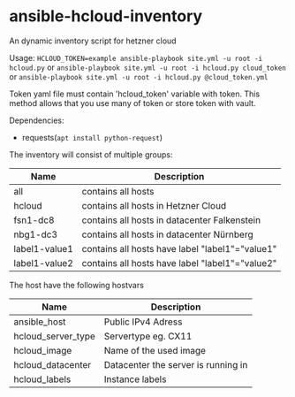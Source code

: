 # ansible-hcloud-inventory
An dynamic inventory script for hetzner cloud

Usage:
`HCLOUD_TOKEN=example ansible-playbook site.yml -u root -i hcloud.py`
or
`ansible-playbook site.yml -u root -i hcloud.py cloud_token`
or
`ansible-playbook site.yml -u root -i hcloud.py @cloud_token.yml`

Token yaml file must contain 'hcloud_token' variable with token. This method allows that you use many of token or store token with vault.

Dependencies:
* requests(`apt install python-request`)

The inventory will consist of multiple groups:

Name | Description
---- | ----
all | contains all hosts
hcloud | contains all hosts in Hetzner Cloud
fsn1-dc8 | contains all hosts in datacenter Falkenstein
nbg1-dc3 | contains all hosts in datacenter Nürnberg
label1-value1 | contains all hosts have label "label1"="value1"
label1-value2 | contains all hosts have label "label1"="value2"

The host have the following hostvars 

Name | Description
---- | ----
ansible_host | Public IPv4 Adress
hcloud_server_type | Servertype eg. CX11
hcloud_image | Name of the used image
hcloud_datacenter | Datacenter the server is running in
hcloud_labels | Instance labels